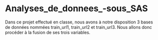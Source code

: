 # Analyses_de_donnees_-sous_SAS
Dans ce projet effectué en classe, nous avons à notre disposition 3 bases de données nommées train_url1, train_url2 et train_url3. Nous allons donc procéder à la fusion de ses trois variables.
